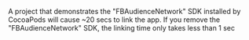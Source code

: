A project that demonstrates the "FBAudienceNetwork" SDK installed by CocoaPods will cause ~20 secs to link the app.
If you remove the "FBAudienceNetwork" SDK, the linking time only takes less than 1 sec